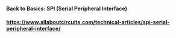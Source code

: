 #### Back to Basics: SPI (Serial Peripheral Interface)
#### https://www.allaboutcircuits.com/technical-articles/spi-serial-peripheral-interface/
